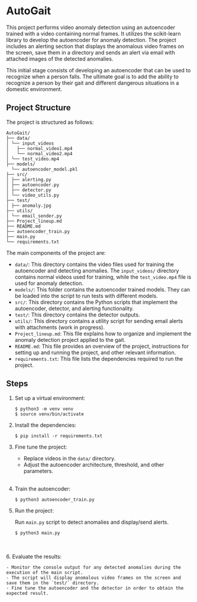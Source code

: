 # AutoGait

This project performs video anomaly detection using an autoencoder trained with a video containing normal frames. It utilizes the scikit-learn library to develop the autoencoder for anomaly detection. The project includes an alerting section that displays the anomalous video frames on the screen, save them in a directory and sends an alert via email with attached images of the detected anomalies.

This initial stage consists of developing an autoencoder that can be used to recognize when a person falls. The ultimate goal is to add the ability to recognize a person by their gait and different dangerous situations in a domestic environment.

## Project Structure

The project is structured as follows:

    AutoGait/
    ├── data/
    │ └── input_videos
    │   ├── normal_video1.mp4
    │   └── normal_video2.mp4
    │ └── test_video.mp4
    ├── models/
      └── autoencoder_model.pkl
    ├── src/
    │ ├── alerting.py
    │ ├── autoencoder.py
    │ ├── detector.py
    │ └── video_utils.py
    ├── test/
    │ ├── anomaly.jpg
    ├── utils/
    │ └── email_sender.py
    ├── Project_lineup.md
    ├── README.md
    ├── autoencoder_train.py
    ├── main.py
    └── requirements.txt


The main components of the project are:

- `data/`: This directory contains the video files used for training the autoencoder and detecting anomalies. The `input_videos/` directory contains normal videos used for training, while the `test_video.mp4` file is used for anomaly detection.
- `models/`: This folder contains the autoencoder trained models. They can be loaded into the script to run tests with different models.
- `src/`: This directory contains the Python scripts that implement the autoencoder, detector, and alerting functionality.
- `test/`: This directory contains the detector outputs.
- `utils/`: This directory contains a utility script for sending email alerts with attachments (work in progress).
- `Project_lineup.md`: This file explains how to organize and implement the anomaly detection project applied to the gait.
- `README.md`: This file provides an overview of the project, instructions for setting up and running the project, and other relevant information.
- `requirements.txt`: This file lists the dependencies required to run the project.

## Steps

1. Set up a virtual environment:

    ```plaintext
    $ python3 -m venv venv
    $ source venv/bin/activate

2. Install the dependencies:

    ```plaintext
    $ pip install -r requirements.txt

3. Fine tune the project:

    - Replace videos in the `data/` directory.
    - Adjust the autoencoder architecture, threshold, and other parameters.
&nbsp;  
&nbsp;  
4. Train the autoencoder:

    ```plaintext
    $ python3 autoencoder_train.py

5. Run the project:

    Run `main.py` script to detect anomalies and display/send alerts.

    ```plaintext
    $ python3 main.py
&nbsp;  
&nbsp;  
6. Evaluate the results:

    - Monitor the console output for any detected anomalies during the execution of the main script.
    - The script will display anomalous video frames on the screen and save them in the `test/` directory.
    - Fine tune the autoencoder and the detector in order to obtain the expected result.

